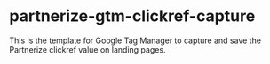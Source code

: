 # partnerize-gtm-clickref-capture
This is the template for Google Tag Manager to capture and save the Partnerize clickref value on landing pages.

